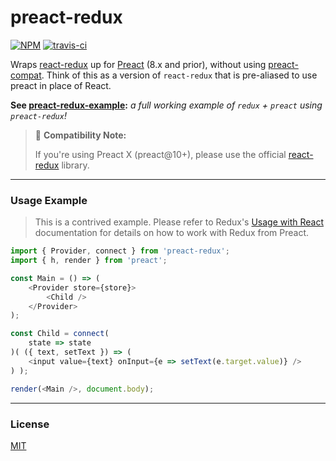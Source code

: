 # preact-redux

[![NPM](http://img.shields.io/npm/v/preact-redux.svg)](https://www.npmjs.com/package/preact-redux)
[![travis-ci](https://travis-ci.org/developit/preact-redux.svg)](https://travis-ci.org/developit/preact-redux)

Wraps [react-redux] up for [Preact] (8.x and prior), without using [preact-compat](https://github.com/developit/preact-compat). Think of this as a version of `react-redux` that is pre-aliased to use preact in place of React.

**See [preact-redux-example](https://github.com/developit/preact-redux-example):** _a full working example of `redux` + `preact` using `preact-redux`!_

> 💁‍ **Compatibility Note:**
>
> If you're using Preact X (preact@10+), please use the official [react-redux] library.

---


### Usage Example

> This is a contrived example. Please refer to Redux's [Usage with React](http://redux.js.org/docs/basics/UsageWithReact.html) documentation for details on how to work with Redux from Preact.

```js
import { Provider, connect } from 'preact-redux';
import { h, render } from 'preact';

const Main = () => (
	<Provider store={store}>
		<Child />
	</Provider>
);

const Child = connect(
	state => state
)( ({ text, setText }) => (
	<input value={text} onInput={e => setText(e.target.value)} />
) );

render(<Main />, document.body);
```


---


### License

[MIT]


[react-redux]: https://github.com/reactjs/react-redux
[Preact]: https://github.com/developit/preact
[MIT]: http://choosealicense.com/licenses/mit/
